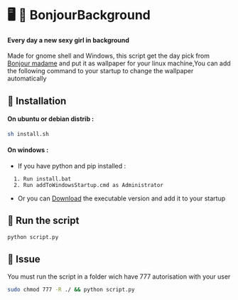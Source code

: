 # 🖥️ 👙 BonjourBackground

#### Every day a new sexy girl in background
Made for gnome shell and Windows, this script get the day pick from [Bonjour madame](http://dites.bonjourmadame.fr "Bonjour madame") and put it as wallpaper for your linux machine,You can add the following command to your startup to change the wallpaper automatically
## 🔧 Installation
#### On ubuntu or debian distrib :
```bash
sh install.sh
```

#### On windows :
*   If you have python and pip installed :
```
  1. Run install.bat
  2. Run addToWindowsStartup.cmd as Administrator
```
*   Or you can [Download](http://arnaudtriolet.fr/BonjourBackground.zip "Download") the executable version and add it to your startup

## 🏃‍ Run the script
```bash
python script.py
```

## 🐞 Issue
You must run the script in a folder wich have 777 autorisation with your user
```bash
sudo chmod 777 -R ./ && python script.py
```
